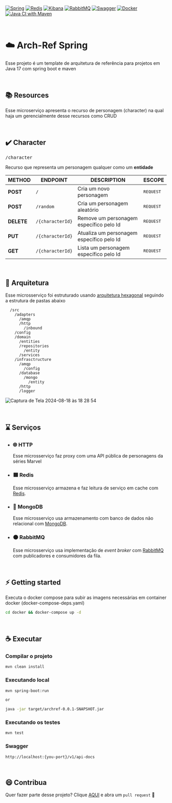 <br/>

[![Spring](https://img.shields.io/badge/-Spring-%236DB33F?logo=Spring&logoColor=%23FFF)](https://spring.io/)
[![Redis](https://img.shields.io/badge/-Redis-%23DC382D?logo=Redis&logoColor=%23FFF)](https://redis.io/)
[![Kibana](https://img.shields.io/badge/-MongoDB-%2347A248?logo=MongoDB&logoColor=%23FFF)](https://www.elastic.co/pt/)
[![RabbitMQ](https://img.shields.io/badge/-RabbitMQ-%23FF6600?logo=RabbitMQ&logoColor=%23FFF)](https://www.rabbitmq.com/)
[![Swagger](https://img.shields.io/badge/-Swagger-%2385EA2D?logo=Swagger&logoColor=%23000)](https://swagger.io/)
[![Docker](https://img.shields.io/badge/-Docker-%232496ED?logo=Docker&logoColor=%23FFF)](https://swagger.io/)
[![Java CI with Maven](https://github.com/caioantoniodev/spring-archref/actions/workflows/github-ci.yml/badge.svg)](https://github.com/caioantoniodev/spring-archref/actions/workflows/github-ci.yml)

<br/>

# ☁️ Arch-Ref Spring

Esse projeto é um template de arquitetura de referência para projetos em Java 17 com spring boot e maven

<br/>

## 📚 Resources

Esse microserviço apresenta o recurso de personagem (character) na qual haja um gerencialmente desse recursos como CRUD

<br/>

## ✔️ Character

<kbd>/character</kbd>

Recurso que representa um personagem qualquer como um **entidade**

| METHOD     | ENDPOINT         | DESCRIPTION                               | ESCOPE             |
|------------|------------------|-------------------------------------------|--------------------|
| **POST**   | `/`              | Cria um novo personagem                   | <kbd>REQUEST</kbd> |
| **POST**   | `/random`        | Cria um personagem aleatório              | <kbd>REQUEST</kbd> |
| **DELETE** | `/{characterId}` | Remove um personagem específico pelo Id   | <kbd>REQUEST</kbd> |
| **PUT**    | `/{characterId}` | Atualiza um personagem específico pelo Id | <kbd>REQUEST</kbd> |
| **GET**    | `/{characterId}` | Lista um personagem específico pelo Id    | <kbd>REQUEST</kbd> |

<br/> 

## 📐 Arquitetura

Esse microsserviço foi estruturado
usando [arquitetura hexagonal](https://en.wikipedia.org/wiki/Hexagonal_architecture_(software)#:~:text=The%20hexagonal%20architecture%2C%20or%20ports,means%20of%20ports%20and%20adapters.)
seguindo a estrutura de pastas abaixo

```
  /src
    /adapters
      /amqp
      /http
        /inbound
    /config
    /domain
      /entities
      /repositories	
        /entity
      /services
    /infrasctructure
      /amqp
        /config
      /database
        /mongo
          /entity
      /http
      /logger
```

![Captura de Tela 2024-08-18 às 18 28 54](https://github.com/user-attachments/assets/71a33a5a-90c5-4b63-ab18-846c5d51ed84)

<br/>

## ⌛️ Serviços

- ### 🌐 **HTTP**
  Esse microsserviço faz proxy com uma API pública de personagens da séries Marvel

- ### 🟥 **Redis**
  Esse microsserviço armazena e faz leitura de serviço em cache com [Redis](https://redis.io/).

- ### 🍃 **MongoDB**
  Esse microsserviço usa armazenamento com banco de dados não relacional com [MongoDB](https://www.mongodb.com/).

- ### 🟠 **RabbitMQ**
  Esse microsserviço usa implementação de *event broker* com [RabbitMQ](https://www.rabbitmq.com/) com publicadores e
  consumidores da fila.

<br/>

## ⚡ Getting started

Executa o docker compose para subir as imagens necessárias em container docker (docker-compose-deps.yaml)

```sh
cd docker && docker-compose up -d
```

<br/>

## ☕ Executar

### Compilar o projeto

```sh
mvn clean install
```

### Executando **local**

```sh
mvn spring-boot:run 

or

java -jar target/archref-0.0.1-SNAPSHOT.jar
```

### Executando os **testes**
```sh
mvn test
```

### **Swagger**

```
http://localhost:{you-port}/v1/api-docs
```

<br/>

## 😄 Contribua

Quer fazer parte desse projeto? Clique [AQUI](https://github.com/caioantoniodev/spring-archref/pulls) e abra
um `pull request` 🧩
<br/>
